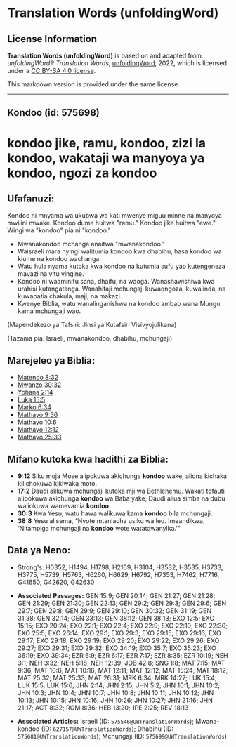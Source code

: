 # Translation Words (unfoldingWord)

## License Information

**Translation Words (unfoldingWord)** is based on and adapted from: _unfoldingWord® Translation Words_, [unfoldingWord](https://unfoldingword.org/utw), 2022, which is licensed under a [CC BY-SA 4.0 license](https://creativecommons.org/licenses/by-sa/4.0/legalcode.en).

This markdown version is provided under the same license.



--------------------------------

## Kondoo (id: 575698)

kondoo jike, ramu, kondoo, zizi la kondoo, wakataji wa manyoya ya kondoo, ngozi za kondoo
=========================================================================================

Ufafanuzi:
----------

Kondoo ni mnyama wa ukubwa wa kati mwenye miguu minne na manyoya mwilini mwake. Kondoo dume huitwa "ramu." Kondoo jike huitwa "ewe." Wingi wa "kondoo" pia ni "kondoo."

* Mwanakondoo mchanga anaitwa "mwanakondoo."
* Waisraeli mara nyingi walitumia kondoo kwa dhabihu, hasa kondoo wa kiume na kondoo wachanga.
* Watu hula nyama kutoka kwa kondoo na kutumia sufu yao kutengeneza mavazi na vitu vingine.
* Kondoo ni waaminifu sana, dhaifu, na waoga. Wanashawishiwa kwa urahisi kutangatanga. Wanahitaji mchungaji kuwaongoza, kuwalinda, na kuwapatia chakula, maji, na makazi.
* Kwenye Biblia, watu wanalinganishwa na kondoo ambao wana Mungu kama mchungaji wao.

(Mapendekezo ya Tafsiri: Jinsi ya Kutafsiri Visivyojulikana)

(Tazama pia: Israeli, mwanakondoo, dhabihu, mchungaji)

Marejeleo ya Biblia:
--------------------

* [Matendo 8:32](https://ref.ly/Acts8:32)
* [Mwanzo 30:32](https://ref.ly/Gen30:32)
* [Yohana 2:14](https://ref.ly/John2:14)
* [Luka 15:5](https://ref.ly/Luke15:5)
* [Marko 6:34](https://ref.ly/Mark6:34)
* [Mathayo 9:36](https://ref.ly/Matt9:36)
* [Mathayo 10:6](https://ref.ly/Matt10:6)
* [Mathayo 12:12](https://ref.ly/Matt12:12)
* [Mathayo 25:33](https://ref.ly/Matt25:33)

Mifano kutoka kwa hadithi za Biblia:
------------------------------------

* **9:12** Siku moja Mose alipokuwa akichunga **kondoo** wake, aliona kichaka kilichokuwa kikiwaka moto.
* **17:2** Daudi alikuwa mchungaji kutoka mji wa Bethlehemu. Wakati tofauti alipokuwa akichunga **kondoo** wa Baba yake, Daudi aliua simba na dubu waliokuwa wamevamia **kondoo**.
* **30:3** Kwa Yesu, watu hawa walikuwa kama **kondoo** bila mchungaji.
* **38:8** Yesu alisema, “Nyote mtaniacha usiku wa leo. Imeandikwa, ‘Nitampiga mchungaji na **kondoo** wote watatawanyika.’”

Data ya Neno:
-------------

* Strong's: H0352, H1494, H1798, H2169, H3104, H3532, H3535, H3733, H3775, H5739, H5763, H6260, H6629, H6792, H7353, H7462, H7716, G41650, G42620, G42630

* **Associated Passages:** GEN 15:9; GEN 20:14; GEN 21:27; GEN 21:28; GEN 21:29; GEN 21:30; GEN 22:13; GEN 29:2; GEN 29:3; GEN 29:6; GEN 29:7; GEN 29:8; GEN 29:9; GEN 29:10; GEN 30:32; GEN 31:19; GEN 31:38; GEN 32:14; GEN 33:13; GEN 38:12; GEN 38:13; EXO 12:5; EXO 15:15; EXO 20:24; EXO 22:1; EXO 22:4; EXO 22:9; EXO 22:10; EXO 22:30; EXO 25:5; EXO 26:14; EXO 29:1; EXO 29:3; EXO 29:15; EXO 29:16; EXO 29:17; EXO 29:18; EXO 29:19; EXO 29:20; EXO 29:22; EXO 29:26; EXO 29:27; EXO 29:31; EXO 29:32; EXO 34:19; EXO 35:7; EXO 35:23; EXO 36:19; EXO 39:34; EZR 6:9; EZR 6:17; EZR 7:17; EZR 8:35; EZR 10:19; NEH 3:1; NEH 3:32; NEH 5:18; NEH 12:39; JOB 42:8; SNG 1:8; MAT 7:15; MAT 9:36; MAT 10:6; MAT 10:16; MAT 12:11; MAT 12:12; MAT 15:24; MAT 18:12; MAT 25:32; MAT 25:33; MAT 26:31; MRK 6:34; MRK 14:27; LUK 15:4; LUK 15:5; LUK 15:6; JHN 2:14; JHN 2:15; JHN 5:2; JHN 10:1; JHN 10:2; JHN 10:3; JHN 10:4; JHN 10:7; JHN 10:8; JHN 10:11; JHN 10:12; JHN 10:13; JHN 10:15; JHN 10:16; JHN 10:26; JHN 10:27; JHN 21:16; JHN 21:17; ACT 8:32; ROM 8:36; HEB 13:20; 1PE 2:25; REV 18:13
* **Associated Articles:** Israeli (ID: `575546@UWTranslationWords`); Mwana-kondoo (ID: `627157@UWTranslationWords`); Dhabihu (ID: `575681@UWTranslationWords`); Mchungaji (ID: `575699@UWTranslationWords`)

